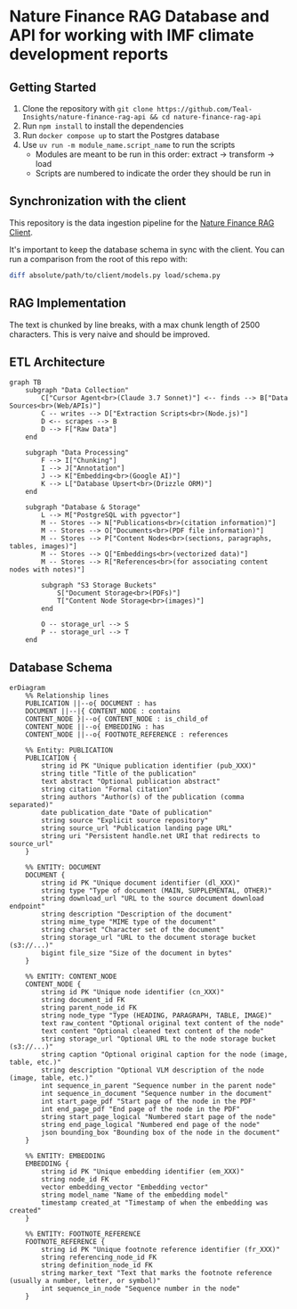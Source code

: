 # Nature Finance RAG Database and API for working with IMF climate development reports

## Getting Started

1. Clone the repository with `git clone https://github.com/Teal-Insights/nature-finance-rag-api && cd nature-finance-rag-api`
2. Run `npm install` to install the dependencies
3. Run `docker compose up` to start the Postgres database
4. Use `uv run -m module_name.script_name` to run the scripts
    - Modules are meant to be run in this order: extract -> transform -> load
    - Scripts are numbered to indicate the order they should be run in

## Synchronization with the client

This repository is the data ingestion pipeline for the [Nature Finance RAG Client](https://github.com/Teal-Insights/nature-finance-rag-client).

It's important to keep the database schema in sync with the client. You can run a comparison from the root of this repo with:

```bash
diff absolute/path/to/client/models.py load/schema.py
```

## RAG Implementation

The text is chunked by line breaks, with a max chunk length of 2500 characters. This is very naive and should be improved.

## ETL Architecture

```mermaid
graph TB
    subgraph "Data Collection"
        C["Cursor Agent<br>(Claude 3.7 Sonnet)"] <-- finds --> B["Data Sources<br>(Web/APIs)"]
        C -- writes --> D["Extraction Scripts<br>(Node.js)"]
        D <-- scrapes --> B
        D --> F["Raw Data"]
    end

    subgraph "Data Processing"
        F --> I["Chunking"]
        I --> J["Annotation"]
        J --> K["Embedding<br>(Google AI)"]
        K --> L["Database Upsert<br>(Drizzle ORM)"]
    end

    subgraph "Database & Storage"
        L --> M["PostgreSQL with pgvector"]
        M -- Stores --> N["Publications<br>(citation information)"]
        M -- Stores --> O["Documents<br>(PDF file information)"]
        M -- Stores --> P["Content Nodes<br>(sections, paragraphs, tables, images)"]
        M -- Stores --> Q["Embeddings<br>(vectorized data)"]
        M -- Stores --> R["References<br>(for associating content nodes with notes)"]
        
        subgraph "S3 Storage Buckets"
            S["Document Storage<br>(PDFs)"]
            T["Content Node Storage<br>(images)"]
        end
        
        O -- storage_url --> S
        P -- storage_url --> T
    end
```

## Database Schema

```mermaid
erDiagram
    %% Relationship lines
    PUBLICATION ||--o{ DOCUMENT : has
    DOCUMENT ||--|{ CONTENT_NODE : contains
    CONTENT_NODE }|--o{ CONTENT_NODE : is_child_of
    CONTENT_NODE ||--o{ EMBEDDING : has
    CONTENT_NODE ||--o{ FOOTNOTE_REFERENCE : references
    
    %% Entity: PUBLICATION
    PUBLICATION {
        string id PK "Unique publication identifier (pub_XXX)"
        string title "Title of the publication"
        text abstract "Optional publication abstract"
        string citation "Formal citation"
        string authors "Author(s) of the publication (comma separated)"
        date publication_date "Date of publication"
        string source "Explicit source repository"
        string source_url "Publication landing page URL"
        string uri "Persistent handle.net URI that redirects to source_url"
    }

    %% ENTITY: DOCUMENT
    DOCUMENT {
        string id PK "Unique document identifier (dl_XXX)"
        string type "Type of document (MAIN, SUPPLEMENTAL, OTHER)"
        string download_url "URL to the source document download endpoint"
        string description "Description of the document"
        string mime_type "MIME type of the document"
        string charset "Character set of the document"
        string storage_url "URL to the document storage bucket (s3://...)"
        bigint file_size "Size of the document in bytes"
    }

    %% ENTITY: CONTENT_NODE
    CONTENT_NODE {
        string id PK "Unique node identifier (cn_XXX)"
        string document_id FK
        string parent_node_id FK
        string node_type "Type (HEADING, PARAGRAPH, TABLE, IMAGE)"
        text raw_content "Optional original text content of the node"
        text content "Optional cleaned text content of the node"
        string storage_url "Optional URL to the node storage bucket (s3://...)"
        string caption "Optional original caption for the node (image, table, etc.)"
        string description "Optional VLM description of the node (image, table, etc.)"
        int sequence_in_parent "Sequence number in the parent node"
        int sequence_in_document "Sequence number in the document"
        int start_page_pdf "Start page of the node in the PDF"
        int end_page_pdf "End page of the node in the PDF"
        string start_page_logical "Numbered start page of the node"
        string end_page_logical "Numbered end page of the node"
        json bounding_box "Bounding box of the node in the document"
    }
    
    %% ENTITY: EMBEDDING
    EMBEDDING {
        string id PK "Unique embedding identifier (em_XXX)"
        string node_id FK
        vector embedding_vector "Embedding vector"
        string model_name "Name of the embedding model"
        timestamp created_at "Timestamp of when the embedding was created"
    }
    
    %% ENTITY: FOOTNOTE_REFERENCE
    FOOTNOTE_REFERENCE {
        string id PK "Unique footnote reference identifier (fr_XXX)"
        string referencing_node_id FK
        string definition_node_id FK
        string marker_text "Text that marks the footnote reference (usually a number, letter, or symbol)"
        int sequence_in_node "Sequence number in the node"
    }
```